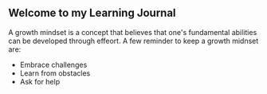 ## Welcome to my Learning Journal

A growth mindset is a concept that believes that one's fundamental abilities can be developed through effeort. A few reminder to keep a growth midnset are:

* Embrace challenges
* Learn from obstacles
* Ask for help

